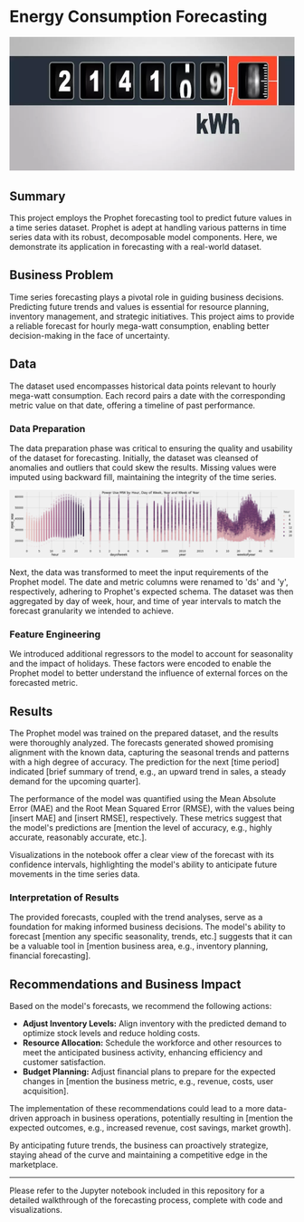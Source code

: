 # Energy Consumption Forecasting
![Alt Text](/images/kwh.webp)
## Summary

This project employs the Prophet forecasting tool to predict future values in a time series dataset. Prophet is adept at handling various patterns in time series data with its robust, decomposable model components. Here, we demonstrate its application in forecasting with a real-world dataset.

## Business Problem

Time series forecasting plays a pivotal role in guiding business decisions. Predicting future trends and values is essential for resource planning, inventory management, and strategic initiatives. This project aims to provide a reliable forecast for hourly mega-watt consumption, enabling better decision-making in the face of uncertainty.

## Data

The dataset used encompasses historical data points relevant to hourly mega-watt consumption. Each record pairs a date with the corresponding metric value on that date, offering a timeline of past performance.

### Data Preparation

The data preparation phase was critical to ensuring the quality and usability of the dataset for forecasting. Initially, the dataset was cleansed of anomalies and outliers that could skew the results. Missing values were imputed using backward fill, maintaining the integrity of the time series.

![Alt Text](/images/output.png)

Next, the data was transformed to meet the input requirements of the Prophet model. The date and metric columns were renamed to 'ds' and 'y', respectively, adhering to Prophet's expected schema. The dataset was then aggregated by day of week, hour, and time of year intervals to match the forecast granularity we intended to achieve.

### Feature Engineering

We introduced additional regressors to the model to account for seasonality and the impact of holidays. These factors were encoded to enable the Prophet model to better understand the influence of external forces on the forecasted metric.

## Results

The Prophet model was trained on the prepared dataset, and the results were thoroughly analyzed. The forecasts generated showed promising alignment with the known data, capturing the seasonal trends and patterns with a high degree of accuracy. The prediction for the next [time period] indicated [brief summary of trend, e.g., an upward trend in sales, a steady demand for the upcoming quarter].

The performance of the model was quantified using the Mean Absolute Error (MAE) and the Root Mean Squared Error (RMSE), with the values being [insert MAE] and [insert RMSE], respectively. These metrics suggest that the model's predictions are [mention the level of accuracy, e.g., highly accurate, reasonably accurate, etc.].

Visualizations in the notebook offer a clear view of the forecast with its confidence intervals, highlighting the model's ability to anticipate future movements in the time series data.

### Interpretation of Results

The provided forecasts, coupled with the trend analyses, serve as a foundation for making informed business decisions. The model's ability to forecast [mention any specific seasonality, trends, etc.] suggests that it can be a valuable tool in [mention business area, e.g., inventory planning, financial forecasting].

## Recommendations and Business Impact

Based on the model's forecasts, we recommend the following actions:

- **Adjust Inventory Levels:** Align inventory with the predicted demand to optimize stock levels and reduce holding costs.
- **Resource Allocation:** Schedule the workforce and other resources to meet the anticipated business activity, enhancing efficiency and customer satisfaction.
- **Budget Planning:** Adjust financial plans to prepare for the expected changes in [mention the business metric, e.g., revenue, costs, user acquisition].

The implementation of these recommendations could lead to a more data-driven approach in business operations, potentially resulting in [mention the expected outcomes, e.g., increased revenue, cost savings, market growth].

By anticipating future trends, the business can proactively strategize, staying ahead of the curve and maintaining a competitive edge in the marketplace.

---

Please refer to the Jupyter notebook included in this repository for a detailed walkthrough of the forecasting process, complete with code and visualizations.
